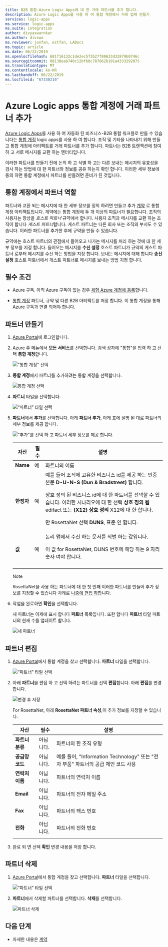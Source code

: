 ```yaml
---
title: B2B 통합-Azure Logic Apps에 대 한 거래 파트너를 추가 합니다.
description: Azure Logic Apps를 사용 하 여 통합 계정에서 거래 업체 만들기
services: logic-apps
ms.service: logic-apps
ms.suite: integration
author: divyaswarnkar
ms.author: divswa
ms.reviewer: jonfan, estfan, LADocs
ms.topic: article
ms.date: 06/22/2019
ms.openlocfilehash: 681f16132c1de2ec5f3b27f80633d32879b0746c
ms.sourcegitcommit: 08138eab740c12bf68c787062b101a4333292075
ms.translationtype: MT
ms.contentlocale: ko-KR
ms.lasthandoff: 06/22/2019
ms.locfileid: "67330210"
---
```

# <a name="add-trading-partners-to-integration-accounts-for-azure-logic-apps"></a>Azure Logic apps 통합 계정에 거래 파트너 추가

[Azure Logic Apps](../logic-apps/logic-apps-overview.md)를 사용 하 여 자동화 된 비즈니스-B2B 통합 워크플로 만들 수 있습니다는 [통합 계정](../logic-apps/logic-apps-enterprise-integration-create-integration-account.md) logic apps를 사용 하 여 합니다. 조직 및 기타을 나타내기 위해 만들고 통합 계정에 아티팩트를 거래 파트너를 추가 합니다. 파트너는 B2B 트랜잭션에 참여 하 고 서로 메시지를 교환 하는 엔터티입니다.

이러한 파트너를 만들기 전에 논의 하 고 식별 하 고는 다른 보내는 메시지의 유효성을 검사 하는 방법에 대 한 파트너와 정보를 공유 하는지 확인 합니다. 이러한 세부 정보에 동의 하면 통합 계정에서 파트너를 만들려면 준비가 된 것입니다.

## <a name="partner-roles-in-integration-accounts"></a>통합 계정에서 파트너 역할

파트너와 교환 되는 메시지에 대 한 세부 정보를 정의 하려면 만들고 추가 [계약](../logic-apps/logic-apps-enterprise-integration-agreements.md) 로 통합 계정 아티팩트입니다. 계약에는 통합 계정에 두 개 이상의 파트너가 필요합니다. 조직의 사용자는 항상을 *호스트 파트너* 규약에서 합니다. 사용자 조직과 메시지를 교환 하는 조직이 합니다 *게스트 파트너*합니다. 게스트 파트너는 다른 회사 또는 조직의 부서도 수 있습니다. 이러한 파트너를 추가한 후에 규약을 만들 수 있습니다.

규약에는 호스트 파트너의 관점에서 들어오고 나가는 메시지를 처리 하는 것에 대 한 세부 정보를 지정 합니다. 들어오는 메시지를 **수신 설정** 호스트 파트너가 규약의 게스트 파트너 로부터 메시지를 수신 하는 방법을 지정 합니다. 보내는 메시지에 대해 합니다 **송신 설정** 호스트 파트너에서 게스트 파트너로 메시지를 보내는 방법 지정 합니다.

## <a name="prerequisites"></a>필수 조건

* Azure 구독. 아직 Azure 구독이 없는 경우 [체험 Azure 계정에 등록](https://azure.microsoft.com/free/)합니다.

* [통합 계정](../logic-apps/logic-apps-enterprise-integration-create-integration-account.md) 파트너, 규약 및 다른 B2B 아티팩트를 저장 합니다. 이 통합 계정을 통해 Azure 구독과 연결 되어야 합니다.

## <a name="create-partner"></a>파트너 만들기

1. [Azure Portal](https://portal.azure.com)에 로그인합니다.

1. Azure 주 메뉴에서 **모든 서비스**를 선택합니다. 검색 상자에 "통합"을 입력 하 고 선택 **통합 계정**합니다.

   !["통합 계정" 선택](./media/logic-apps-enterprise-integration-partners/find-integration-accounts.png)

1. **통합 계정**에서 파트너를 추가하려는 통합 계정을 선택합니다.

   ![통합 계정 선택](./media/logic-apps-enterprise-integration-partners/select-integration-account.png)

1. **파트너** 타일을 선택합니다.

   ![“파트너” 타일 선택](./media/logic-apps-enterprise-integration-partners/choose-partners.png)

1. **파트너**에서 **추가**를 선택합니다. 아래 **파트너 추가**, 아래 표에 설명 된 대로 파트너의 세부 정보를 제공 합니다.

   !["추가"를 선택 하 고 파트너 세부 정보를 제공 합니다.](./media/logic-apps-enterprise-integration-partners/add-partners.png)

   | 자산 | 필수 | 설명 |
   |----------|----------|-------------|
   | **Name** | 예 | 파트너의 이름 |
   | **한정자** | 예 | 예를 들어 조직에 고유한 비즈니스 id를 제공 하는 인증 본문 **D-U-N-S (Dun & Bradstreet)** 합니다. <p>상호 정의 된 비즈니스 id에 대 한 파트너를 선택할 수 있습니다. 이러한 시나리오에 대 한 선택 **상호 정의 됨** edifact 또는 **(X12) 상호 정의** X12에 대 한 합니다. <p>만 RosettaNet 선택 **DUNS**, 표준 인 합니다. |
   | **값** | 예 | 논리 앱에서 수신 하는 문서를 식별 하는 값입니다. <p>이 값 for RosettaNet, DUNS 번호에 해당 하는 9 자리 숫자 여야 합니다. |
   ||||

   > [!NOTE]
   > RosettaNet을 사용 하는 파트너에 대 한 첫 번째 이러한 파트너를 만들어 추가 정보를 지정할 수 있습니다 차례로 [나중에 편집 하](#edit-partner)합니다.

1. 작업을 완료하면 **확인**을 선택합니다.

   새 파트너는 이제에 표시 합니다 **파트너** 목록입니다. 또한 합니다 **파트너** 타일 파트너의 현재 수를 업데이트 합니다.

   ![새 파트너](./media/logic-apps-enterprise-integration-partners/new-partner.png)

<a name="edit-partner"></a>

## <a name="edit-partner"></a>파트너 편집

1. [Azure Portal](https://portal.azure.com)에서 통합 계정을 찾고 선택합니다.
**파트너** 타일을 선택합니다.

   ![“파트너” 타일 선택](./media/logic-apps-enterprise-integration-partners/edit.png)

1. 아래 **파트너**을 편집 하 고 선택 하려는 파트너를 선택 **편집**합니다. 아래 **편집**를 변경 합니다.

   ![변경 후 저장](./media/logic-apps-enterprise-integration-partners/edit-partner.png)

   For RosettaNet, 아래 **RosettaNet 파트너 속성**,이 추가 정보를 지정할 수 있습니다.

   | 자산 | 필수 | 설명 |
   |----------|----------|-------------|
   | **파트너 분류** | 아닙니다. | 파트너의 한 조직 유형 |
   | **공급망 코드** | 아닙니다. | 예를 들어, "Information Technology" 또는 "전자 부품" 파트너의 공급 체인 코드 사용 |
   | **연락처 이름** | 아닙니다. | 파트너의 연락처 이름 |
   | **Email** | 아닙니다. | 파트너의 전자 메일 주소 |
   | **Fax** | 아닙니다. | 파트너의 팩스 번호 |
   | **전화** | 아닙니다. | 파트너의 전화 번호 |
   ||||

1. 완료 되 면 선택 **확인** 변경 내용을 저장 합니다.

## <a name="delete-partner"></a>파트너 삭제

1. [Azure Portal](https://portal.azure.com)에서 통합 계정을 찾고 선택합니다. **파트너** 타일을 선택합니다.

   ![“파트너” 타일 선택](./media/logic-apps-enterprise-integration-partners/choose-partners-to-delete.png)

1. **파트너**에서 삭제할 파트너를 선택합니다. **삭제**를 선택합니다.

   ![파트너 삭제](./media/logic-apps-enterprise-integration-partners/delete-partner.png)

## <a name="next-steps"></a>다음 단계

* 자세한 내용은 [계약](../logic-apps/logic-apps-enterprise-integration-agreements.md)